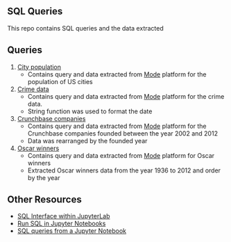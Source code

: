 ## SQL Queries
This repo contains SQL queries and the data extracted

## Queries
1. [City population](https://github.com/Krismars19/SQL_Queries/tree/main/City_population)
    - Contains query and data extracted from [Mode](https://app.mode.com) platform for the population of US cities
2. [Crime data](https://github.com/Krismars19/SQL_Queries/tree/main/Crimes_Data)
    - Contains query and data extracted from [Mode](https://app.mode.com) platform for the crime data.
    - String function was used to format the date
3. [Crunchbase companies](https://github.com/Krismars19/SQL_Queries/tree/main/Crunchbase_companies)
    - Contains query and data extracted from [Mode](https://app.mode.com) platform for the Crunchbase companies founded between the year 2002 and 2012
    - Data was rearranged by the founded year
4. [Oscar winners](https://github.com/Krismars19/SQL_Queries/tree/main/Oscar_winners)
    - Contains query and data extracted from [Mode](https://app.mode.com) platform for Oscar winners
    - Extracted Oscar winners data from the year 1936 to 2012 and order by the year

## Other Resources
- [SQL Interface within JupyterLab](https://www.datacamp.com/community/tutorials/sql-interface-within-jupyterlab)
- [Run SQL in Jupyter Notebooks](https://towardsdatascience.com/heres-how-to-run-sql-in-jupyter-notebooks-f26eb90f3259)
- [SQL queries from a Jupyter Notebook](https://towardsdatascience.com/how-to-run-sql-queries-from-a-jupyter-notebook-aaa18e59e7bc)
